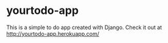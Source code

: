 # yourtodo-app

This is a simple to do app created with Django.
Check it out at http://yourtodo-app.herokuapp.com/
